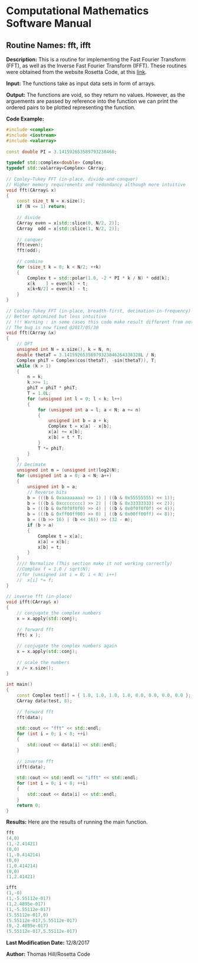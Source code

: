 # Computational Mathematics Software Manual

## **Routine Names:** fft, ifft 

**Description:** This is a routine for implementing the Fast Fourier Transform (FFT), 
as well as the Inverse Fast Fourier Transform (IFFT).  These routines were obtained from the website Rosetta Code, at this
[link](https://rosettacode.org/wiki/Fast_Fourier_transform#C.2B.2B).


**Input:**  The functions take as input data sets in form of arrays.  

**Output:** The functions are void, so they return no values. However, as the arguements are passed by reference 
into the function we can print the ordered pairs to be plotted representing the function.  

**Code Example:** 

```C++
#include <complex>
#include <iostream>
#include <valarray>
 
const double PI = 3.141592653589793238460;
 
typedef std::complex<double> Complex;
typedef std::valarray<Complex> CArray;
 
// Cooley–Tukey FFT (in-place, divide-and-conquer)
// Higher memory requirements and redundancy although more intuitive
void fft(CArray& x)
{
    const size_t N = x.size();
    if (N <= 1) return;
 
    // divide
    CArray even = x[std::slice(0, N/2, 2)];
    CArray  odd = x[std::slice(1, N/2, 2)];
 
    // conquer
    fft(even);
    fft(odd);
 
    // combine
    for (size_t k = 0; k < N/2; ++k)
    {
        Complex t = std::polar(1.0, -2 * PI * k / N) * odd[k];
        x[k    ] = even[k] + t;
        x[k+N/2] = even[k] - t;
    }
}
 
// Cooley-Tukey FFT (in-place, breadth-first, decimation-in-frequency)
// Better optimized but less intuitive
// !!! Warning : in some cases this code make result different from not optimased version above (need to fix bug)
// The bug is now fixed @2017/05/30 
void fft(CArray &x)
{
	// DFT
	unsigned int N = x.size(), k = N, n;
	double thetaT = 3.14159265358979323846264338328L / N;
	Complex phiT = Complex(cos(thetaT), -sin(thetaT)), T;
	while (k > 1)
	{
		n = k;
		k >>= 1;
		phiT = phiT * phiT;
		T = 1.0L;
		for (unsigned int l = 0; l < k; l++)
		{
			for (unsigned int a = l; a < N; a += n)
			{
				unsigned int b = a + k;
				Complex t = x[a] - x[b];
				x[a] += x[b];
				x[b] = t * T;
			}
			T *= phiT;
		}
	}
	// Decimate
	unsigned int m = (unsigned int)log2(N);
	for (unsigned int a = 0; a < N; a++)
	{
		unsigned int b = a;
		// Reverse bits
		b = (((b & 0xaaaaaaaa) >> 1) | ((b & 0x55555555) << 1));
		b = (((b & 0xcccccccc) >> 2) | ((b & 0x33333333) << 2));
		b = (((b & 0xf0f0f0f0) >> 4) | ((b & 0x0f0f0f0f) << 4));
		b = (((b & 0xff00ff00) >> 8) | ((b & 0x00ff00ff) << 8));
		b = ((b >> 16) | (b << 16)) >> (32 - m);
		if (b > a)
		{
			Complex t = x[a];
			x[a] = x[b];
			x[b] = t;
		}
	}
	//// Normalize (This section make it not working correctly)
	//Complex f = 1.0 / sqrt(N);
	//for (unsigned int i = 0; i < N; i++)
	//	x[i] *= f;
}
 
// inverse fft (in-place)
void ifft(CArray& x)
{
    // conjugate the complex numbers
    x = x.apply(std::conj);
 
    // forward fft
    fft( x );
 
    // conjugate the complex numbers again
    x = x.apply(std::conj);
 
    // scale the numbers
    x /= x.size();
}
 
int main()
{
    const Complex test[] = { 1.0, 1.0, 1.0, 1.0, 0.0, 0.0, 0.0, 0.0 };
    CArray data(test, 8);
 
    // forward fft
    fft(data);
 
    std::cout << "fft" << std::endl;
    for (int i = 0; i < 8; ++i)
    {
        std::cout << data[i] << std::endl;
    }
 
    // inverse fft
    ifft(data);
 
    std::cout << std::endl << "ifft" << std::endl;
    for (int i = 0; i < 8; ++i)
    {
        std::cout << data[i] << std::endl;
    }
    return 0;
}
```

**Results:**  Here are the results of running the main function. 

```C++
fft
(4,0)
(1,-2.41421)
(0,0)
(1,-0.414214)
(0,0)
(1,0.414214)
(0,0)
(1,2.41421)

ifft
(1,-0)
(1,-5.55112e-017)
(1,2.4895e-017)
(1,-5.55112e-017)
(5.55112e-017,0)
(5.55112e-017,5.55112e-017)
(0,-2.4895e-017)
(5.55112e-017,5.55112e-017)
```

**Last Modification Date:** 12/8/2017

**Author:** Thomas Hill/Rosetta Code 
